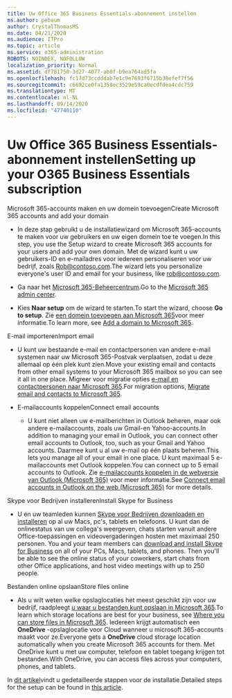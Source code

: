 ```yaml
---
title: Uw Office 365 Business Essentials-abonnement instellen
ms.author: pebaum
author: CrystalThomasMS
ms.date: 04/21/2020
ms.audience: ITPro
ms.topic: article
ms.service: o365-administration
ROBOTS: NOINDEX, NOFOLLOW
localization_priority: Normal
ms.assetid: df781750-3d27-4077-ab0f-b9ea764ad5fa
ms.openlocfilehash: fc17d73ccdddab7e1c9e7693f6715b38efef7f56
ms.sourcegitcommit: c6692ce0fa1358ec3529e59ca0ecdfdea4cdc759
ms.translationtype: MT
ms.contentlocale: nl-NL
ms.lasthandoff: 09/14/2020
ms.locfileid: "47740110"
---
```

# <a name="setting-up-your-o365-business-essentials-subscription"></a><span data-ttu-id="f3fa2-102">Uw Office 365 Business Essentials-abonnement instellen</span><span class="sxs-lookup"><span data-stu-id="f3fa2-102">Setting up your O365 Business Essentials subscription</span></span>

<span data-ttu-id="f3fa2-103">Microsoft 365-accounts maken en uw domein toevoegen</span><span class="sxs-lookup"><span data-stu-id="f3fa2-103">Create Microsoft 365 accounts and add your domain</span></span>
  
- <span data-ttu-id="f3fa2-104">In deze stap gebruikt u de installatiewizard om Microsoft 365-accounts te maken voor uw gebruikers en uw eigen domein toe te voegen.</span><span class="sxs-lookup"><span data-stu-id="f3fa2-104">In this step, you use the Setup wizard to create Microsoft 365 accounts for your users and add your own domain.</span></span> <span data-ttu-id="f3fa2-105">Met de wizard kunt u uw gebruikers-ID en e-mailadres voor iedereen personaliseren voor uw bedrijf, zoals [Rob@contoso.com](mailto:rob@contoso.com).</span><span class="sxs-lookup"><span data-stu-id="f3fa2-105">The wizard lets you personalize everyone's user ID and email for your business, like [rob@contoso.com](mailto:rob@contoso.com).</span></span>
    
- <span data-ttu-id="f3fa2-106">Ga naar het [Microsoft 365-Beheercentrum](https://login.partner.microsoftonline.cn/).</span><span class="sxs-lookup"><span data-stu-id="f3fa2-106">Go to the [Microsoft 365 admin center](https://login.partner.microsoftonline.cn/).</span></span>
    
- <span data-ttu-id="f3fa2-107">Kies **Naar setup** om de wizard te starten.</span><span class="sxs-lookup"><span data-stu-id="f3fa2-107">To start the wizard, choose **Go to setup**.</span></span> <span data-ttu-id="f3fa2-108">Zie [een domein toevoegen aan Microsoft 365](https://docs.microsoft.com/microsoft-365/admin/setup/add-domain)voor meer informatie.</span><span class="sxs-lookup"><span data-stu-id="f3fa2-108">To learn more, see [Add a domain to Microsoft 365](https://docs.microsoft.com/microsoft-365/admin/setup/add-domain).</span></span>
    
<span data-ttu-id="f3fa2-109">E-mail importeren</span><span class="sxs-lookup"><span data-stu-id="f3fa2-109">Import email</span></span>
  
- <span data-ttu-id="f3fa2-110">U kunt uw bestaande e-mail en contactpersonen van andere e-mail systemen naar uw Microsoft 365-Postvak verplaatsen, zodat u deze allemaal op één plek kunt zien.</span><span class="sxs-lookup"><span data-stu-id="f3fa2-110">Move your existing email and contacts from other email systems to your Microsoft 365 mailbox so you can see it all in one place.</span></span> <span data-ttu-id="f3fa2-111">Migreer voor migratie opties [e-mail en contactpersonen naar Microsoft 365](https://docs.microsoft.com/microsoft-365/admin/setup/migrate-email-and-contacts-admin).</span><span class="sxs-lookup"><span data-stu-id="f3fa2-111">For migration options, [Migrate email and contacts to Microsoft 365](https://docs.microsoft.com/microsoft-365/admin/setup/migrate-email-and-contacts-admin).</span></span>
    
- <span data-ttu-id="f3fa2-112">E-mailaccounts koppelen</span><span class="sxs-lookup"><span data-stu-id="f3fa2-112">Connect email accounts</span></span>
    
  - <span data-ttu-id="f3fa2-113">U kunt niet alleen uw e-mailberichten in Outlook beheren, maar ook andere e-mailaccounts, zoals uw Gmail-en Yahoo-accounts.</span><span class="sxs-lookup"><span data-stu-id="f3fa2-113">In addition to managing your email in Outlook, you can connect other email accounts to Outlook, too, such as your Gmail and Yahoo accounts.</span></span> <span data-ttu-id="f3fa2-114">Daarmee kunt u al uw e-mail op één plaats beheren.</span><span class="sxs-lookup"><span data-stu-id="f3fa2-114">This lets you manage all of your email in one place.</span></span> <span data-ttu-id="f3fa2-115">U kunt maximaal 5 e-mailaccounts met Outlook koppelen.</span><span class="sxs-lookup"><span data-stu-id="f3fa2-115">You can connect up to 5 email accounts to Outlook.</span></span> <span data-ttu-id="f3fa2-116">Zie [e-mailaccounts koppelen in de webversie van Outlook (Microsoft 365)](https://support.office.com/Article/Connect-email-accounts-in-Outlook-on-the-web-Office-365-d7012ff0-924f-4f78-8aca-c3912d886c4d) voor meer informatie.</span><span class="sxs-lookup"><span data-stu-id="f3fa2-116">See [Connect email accounts in Outlook on the web (Microsoft 365)](https://support.office.com/Article/Connect-email-accounts-in-Outlook-on-the-web-Office-365-d7012ff0-924f-4f78-8aca-c3912d886c4d) for more details.</span></span> 
    
<span data-ttu-id="f3fa2-117">Skype voor Bedrijven installeren</span><span class="sxs-lookup"><span data-stu-id="f3fa2-117">Install Skype for Business</span></span>
  
- <span data-ttu-id="f3fa2-p105">U en uw teamleden kunnen [Skype voor Bedrijven downloaden en installeren](https://support.office.com/Article/download-and-install-Skype-for-Business-8a0d4da8-9d58-44f9-9759-5c8f340cb3fb) op al uw Macs, pc's, tablets en telefoons. U kunt dan de onlinestatus van uw collega's weergeven, chats starten vanuit andere Office-toepassingen en videovergaderingen hosten met maximaal 250 personen. </span><span class="sxs-lookup"><span data-stu-id="f3fa2-p105">You and your team members can [download and install Skype for Business](https://support.office.com/Article/download-and-install-Skype-for-Business-8a0d4da8-9d58-44f9-9759-5c8f340cb3fb) on all of your PCs, Macs, tablets, and phones. Then you'll be able to see the online status of your coworkers, start chats from other Office applications, and host video meetings with up to 250 people.</span></span> 
    
<span data-ttu-id="f3fa2-120">Bestanden online opslaan</span><span class="sxs-lookup"><span data-stu-id="f3fa2-120">Store files online</span></span>
  
- <span data-ttu-id="f3fa2-121">Als u wilt weten welke opslaglocaties het meest geschikt zijn voor uw bedrijf, raadpleegt [u waar u bestanden kunt opslaan in Microsoft 365](https://support.office.com/article/c7c20284-bc94-47f4-9728-d28e9daf0790.aspx).</span><span class="sxs-lookup"><span data-stu-id="f3fa2-121">To learn which storage locations are best for your business, see [Where you can store files in Microsoft 365](https://support.office.com/article/c7c20284-bc94-47f4-9728-d28e9daf0790.aspx).</span></span> <span data-ttu-id="f3fa2-122">Iedereen krijgt automatisch een **OneDrive** -opslaglocatie voor Cloud wanneer u microsoft 365-accounts maakt voor ze.</span><span class="sxs-lookup"><span data-stu-id="f3fa2-122">Everyone gets a **OneDrive** cloud storage location automatically when you create Microsoft 365 accounts for them.</span></span> <span data-ttu-id="f3fa2-123">Met OneDrive kunt u met uw computer, telefoon en tablet toegang krijgen tot bestanden.</span><span class="sxs-lookup"><span data-stu-id="f3fa2-123">With OneDrive, you can access files across your computers, phones, and tablets.</span></span> 
    
<span data-ttu-id="f3fa2-124">In [dit artikel](https://docs.microsoft.com/microsoft-365/admin/setup/setup)vindt u gedetailleerde stappen voor de installatie.</span><span class="sxs-lookup"><span data-stu-id="f3fa2-124">Detailed steps for the setup can be found in [this article](https://docs.microsoft.com/microsoft-365/admin/setup/setup).</span></span>
  

